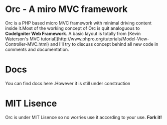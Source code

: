 <h1> Orc - A miro MVC framework </h1>
Orc is a PHP based micro MVC framework with minimal driving content inside it.Most of the working concept of Orc is quit analoguous to <strong>CodeIgniter Web Framework</strong>. A basic layout is totally from [Kevin Waterson's MVC tutorial](http://www.phpro.org/tutorials/Model-View-Controller-MVC.html) and I'll try to discuss concept behind all new code in comments and documentation.

<h1>Docs</h1>
You can find docs here .However it is still under construction

<h1>MIT Lisence</h1>
Orc is under MIT Lisence so no worries use it according to your use.
<strong>Fork it!</strong>

